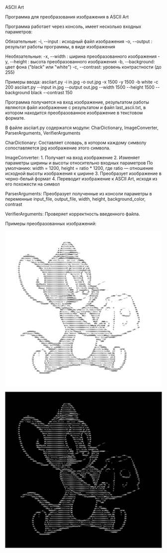 ASCII Art

Программа для преобразования изображения в ASCII Art

Программа работает через консоль, имеет несколько входных параметров:

Обязательные:
	-i, --input  : исходный файл изображения
	-o, --output : результат работы программы, в виде изображения

Необязательные:
	-x, --width  : ширина преобразованного изображения
	-y, --height : высота преобразованного изображения
	-b, --background: цвет фона ("black" или "white")
	-c, --contrast: уровень контрастности (до 255)

Примеры ввода:
	asciiart.py -i in.jpg -o out.jpg -x 1500 -y 1500 -b white -c 200
	asciiart.py --input in.jpg --output out.jpg --width 1500 --height 1500 --background black --contrast 150

Программа получается на вход изображение, результатом работы являются файл изображение с результатом и файл last_ascii.txt, в котором находится преобразованное изображение в текстовом формате.

В файле asciiart.py содержатся модули: CharDictionary, ImageConverter, ParserArguments, VerifierArguments

CharDictionary:
	Составляет словарь, в котором каждому символу сопоставляется jpg изображение этого символа.

ImageConverter:
	1. Получает на вход изображение
	2. Изменяет параметры ширины и высоты относительно входных параметров
		По умолчанию: width = 1200, 
			      height = ratio * 1200, где ratio — отношение исходной высоты изображения к ширине
	3. Преобразует изображение в черно-белый формат
	4. Переводит изображение к ASCII Art, исходя из его похожести на символ

ParserArguments:
	Преобразует полученные из консоли параметры в переменные 
		input_file, output_file, width, height, background_color, contrast

VerifierArguments:
	Проверяет корректность введенного файла.
	
	
Примеры преобразованных изображений:            

![alt text](examples/jer_w.jpg) 

![alt text](examples/jer_b.jpg)




























